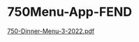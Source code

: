 # 750Menu-App-FEND
[750-Dinner-Menu-3-2022.pdf](https://github.com/annettem123/750Menu-App-FEND/files/9636924/750-Dinner-Menu-3-2022.pdf)
